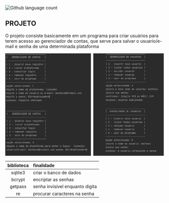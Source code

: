 ![Github language count](https://img.shields.io/github/languages/top/almeida-matheus/gerenciador-de-contas)
## PROJETO

O projeto consiste basicamente em um programa para criar usuários para terem acesso ao gerenciador de contas, que serve para salvar o usuario/e-mail e senha de uma determinada plataforma

![interface](https://github.com/almeida-matheus/gerenciador-de-contas/blob/master/images/interface.png)

| biblioteca | finalidade                      |  
| :------:   | :-------                        |
| sqlite3    | criar o banco de dados          |   
| bcrypt     | encriptar as senhas             |         
| getpass    | senha invisível enquanto digita |
| re         | procurar caracteres na senha    |
